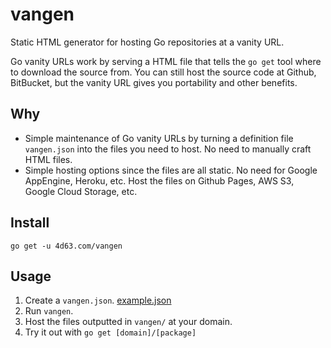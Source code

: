 # vangen

Static HTML generator for hosting Go repositories at a vanity URL.

Go vanity URLs work by serving a HTML file that tells the `go get` tool where to download the source from. You can still host the source code at Github, BitBucket, but the vanity URL gives you portability and other benefits.

## Why
* Simple maintenance of Go vanity URLs by turning a definition file `vangen.json` into the files you need to host. No need to manually craft HTML files.
* Simple hosting options since the files are all static. No need for Google AppEngine, Heroku, etc. Host the files on Github Pages, AWS S3, Google Cloud Storage, etc.

## Install

`go get -u 4d63.com/vangen`

## Usage

1. Create a `vangen.json`. [example.json](example.json)
2. Run `vangen`.
3. Host the files outputted in `vangen/` at your domain.
4. Try it out with `go get [domain]/[package]`
